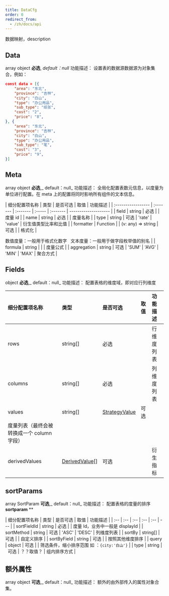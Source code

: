 ```yaml
---
title: DataCfg
order: 0
redirect_from:
  - /zh/docs/api
---
```


数据映射，description

## Data

array object **必选**, _default：null_ 功能描述： 设置表的数据源数据源为对象集合，例如：

```json
const data = [{
    "area": "东北",
    "province": "吉林",
    "city": "白山",
    "type": "办公用品",
    "sub_type": "纸张",
    "cost": "2",
    "price": "8",
}, {
    "area": "东北",
    "province": "吉林",
    "city": "白山",
    "type": "办公用品",
    "sub_type": "笔",
    "cost": "3",
    "price": "9",
}]
```

## Meta

array object **必选**,_ default：null_ 功能描述： 全局化配置表数元信息，以度量为单位进行配置。在 meta 上的配置将同时影响所有组件的文本信息。

| 细分配置项名称     | 类型     | 是否可选 | 取值   | 功能描述 |
| :----------------- | :------- | :------- | :----- | :------- | -------------------- |
| field              | string   | 必选     |        | 度量 id  |
| name               | string   | 必选     |        | 度量名称 |
| type               | string   | 可选     | 'rate' | 'value'  | 衍生值类型比率和比值 |
| formatter          | Function |
| (v: any) => string | 可选     |          | 格式化 |

数值度量：一般用于格式化数字   文本度量：一般用于做字段枚举值的别名 | | formula | string | | | 度量公式 | | aggregation | string | 可选 | 'SUM' | 'AVG' | 'MIN' | 'MAX' | 聚合方式 |

## Fields

object **必选**,_ default：null_ 功能描述： 配置表格的维度域，即对应行列维度

| 细分配置项名称 | 类型 | 是否可选 | 取值 | 功能描述 |
| :-- | :-- | :-- | :-- | :-- |
| rows | string[] | 必选 |  | 行维度列表 |
| columns | string[] | 必选 |  | 列维度列表 |
| values | string[] | [StrategyValue](#) | 可选 |
| 度量列表（最终会被转换成一个 column 字段） |
| derivedValues | [DerivedValue[]](#) | 可选 |  | 衍生指标 |

## sortParams

array SortParam **可选**,_ default：null_ 功能描述： 配置表格的度量的排序 **sortparam** \*\*

| 细分配置项名称 | 类型 | 是否可选 | 取值 | 功能描述 |
| :-- | :-- | :-- | :-- | :-- | --- |
| sortFieldId | string | 必选 |  | 度量 Id，业务中一般是 displayId |
| sortMethod | string | 可选 | 'ASC' | 'DESC' | 列维度列表 |
| sortBy | string[] | 可选 |
| 自定义排序 |
| sortByField | string | 可选 |  | 按照其他维度排序 |
| query | object | 可选 |  | 筛选条件，缩小排序范围 如 ：`{city:'白山'}` |
| type | string |   可选 | ？？取值？ | 组内排序方式 |

## 额外属性

array object **可选**,_ default：null_ 功能描述： 额外的由外部传入的属性对象合集。
